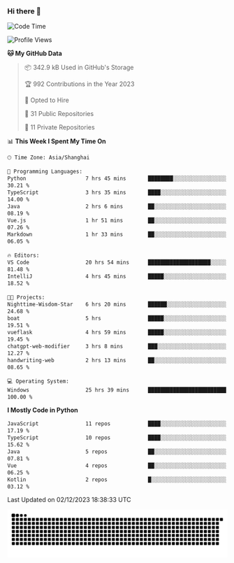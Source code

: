 ### Hi there 👋
<!--START_SECTION:waka-->
![Code Time](http://img.shields.io/badge/Code%20Time-486%20hrs%2053%20mins-blue)

![Profile Views](http://img.shields.io/badge/Profile%20Views-0-blue)

**🐱 My GitHub Data** 

> 📦 342.9 kB Used in GitHub's Storage 
 > 
> 🏆 992 Contributions in the Year 2023
 > 
> 💼 Opted to Hire
 > 
> 📜 31 Public Repositories 
 > 
> 🔑 11 Private Repositories 
 > 
📊 **This Week I Spent My Time On** 

```text
🕑︎ Time Zone: Asia/Shanghai

💬 Programming Languages: 
Python                   7 hrs 45 mins       ████████░░░░░░░░░░░░░░░░░   30.21 % 
TypeScript               3 hrs 35 mins       ████░░░░░░░░░░░░░░░░░░░░░   14.00 % 
Java                     2 hrs 6 mins        ██░░░░░░░░░░░░░░░░░░░░░░░   08.19 % 
Vue.js                   1 hr 51 mins        ██░░░░░░░░░░░░░░░░░░░░░░░   07.26 % 
Markdown                 1 hr 33 mins        ██░░░░░░░░░░░░░░░░░░░░░░░   06.05 % 

🔥 Editors: 
VS Code                  20 hrs 54 mins      ████████████████████░░░░░   81.48 % 
IntelliJ                 4 hrs 45 mins       █████░░░░░░░░░░░░░░░░░░░░   18.52 % 

🐱‍💻 Projects: 
Nighttime-Wisdom-Star    6 hrs 20 mins       ██████░░░░░░░░░░░░░░░░░░░   24.68 % 
boat                     5 hrs               █████░░░░░░░░░░░░░░░░░░░░   19.51 % 
vueflask                 4 hrs 59 mins       █████░░░░░░░░░░░░░░░░░░░░   19.45 % 
chatgpt-web-modifier     3 hrs 8 mins        ███░░░░░░░░░░░░░░░░░░░░░░   12.27 % 
handwriting-web          2 hrs 13 mins       ██░░░░░░░░░░░░░░░░░░░░░░░   08.65 % 

💻 Operating System: 
Windows                  25 hrs 39 mins      █████████████████████████   100.00 % 
```

**I Mostly Code in Python** 

```text
JavaScript               11 repos            ████░░░░░░░░░░░░░░░░░░░░░   17.19 % 
TypeScript               10 repos            ████░░░░░░░░░░░░░░░░░░░░░   15.62 % 
Java                     5 repos             ██░░░░░░░░░░░░░░░░░░░░░░░   07.81 % 
Vue                      4 repos             ██░░░░░░░░░░░░░░░░░░░░░░░   06.25 % 
Kotlin                   2 repos             █░░░░░░░░░░░░░░░░░░░░░░░░   03.12 % 
```




 Last Updated on 02/12/2023 18:38:33 UTC
<!--END_SECTION:waka-->

<picture>
  <source media="(prefers-color-scheme: dark)" srcset="https://raw.githubusercontent.com/14790897/14790897/output/github-contribution-grid-snake-dark.svg" />
  <source media="(prefers-color-scheme: light)" srcset="https://raw.githubusercontent.com/14790897/14790897/output/github-contribution-grid-snake.svg" />
  <img alt="github-snake" src="https://raw.githubusercontent.com/14790897/14790897/output/github-contribution-grid-snake.svg" />
</picture>
